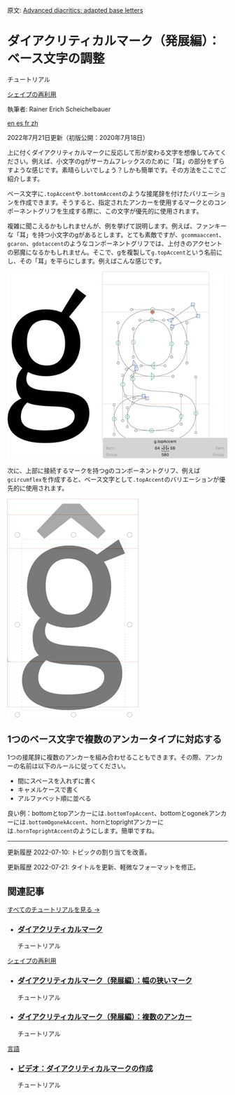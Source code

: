 原文: [Advanced diacritics: adapted base letters](https://glyphsapp.com/learn/advanced-diacritics-adapted-base-letters)
# ダイアクリティカルマーク（発展編）：ベース文字の調整

チュートリアル

[ シェイプの再利用 ](https://glyphsapp.com/learn?q=reusing+shapes)

執筆者: Rainer Erich Scheichelbauer

[ en ](https://glyphsapp.com/learn/advanced-diacritics-adapted-base-letters)
[ es ](https://glyphsapp.com/es/learn/advanced-diacritics-adapted-base-letters) [ fr ](https://glyphsapp.com/fr/learn/advanced-diacritics-adapted-base-letters) [ zh ](https://glyphsapp.com/zh/learn/advanced-diacritics-adapted-base-letters)

2022年7月21日更新（初版公開：2020年7月18日）

上に付くダイアクリティカルマークに反応して形が変わる文字を想像してみてください。例えば、小文字のgがサーカムフレックスのために「耳」の部分をずらすような感じです。素晴らしいでしょう？しかも簡単です。その方法をここでご紹介します。

ベース文字に`.topAccent`や`.bottomAccent`のような接尾辞を付けたバリエーションを作成できます。そうすると、指定されたアンカーを使用するマークとのコンポーネントグリフを生成する際に、この文字が優先的に使用されます。

複雑に聞こえるかもしれませんが、例を挙げて説明します。例えば、ファンキーな「耳」を持つ小文字のgがあるとします。とても素敵ですが、`gcommaaccent`、`gcaron`、`gdotaccent`のようなコンポーネントグリフでは、上付きのアクセントの邪魔になるかもしれません。そこで、gを複製して`g.topAccent`という名前にし、その「耳」を平らにします。例えばこんな感じです。

![](images/g-topaccent.png)

次に、上部に接続するマークを持つgのコンポーネントグリフ、例えば`gcircumflex`を作成すると、ベース文字として`.topAccent`のバリエーションが優先的に使用されます。

![](images/g-circumflex.png)

## 1つのベース文字で複数のアンカータイプに対応する

1つの接尾辞に複数のアンカーを組み合わせることもできます。その際、アンカーの名前は以下のルールに従ってください。

*   間にスペースを入れずに書く
*   キャメルケースで書く
*   アルファベット順に並べる

良い例：bottomとtopアンカーには`.bottomTopAccent`、bottomとogonekアンカーには`.bottomOgonekAccent`、hornとtoprightアンカーには`.hornToprightAccent`のようにします。簡単ですね。

---

更新履歴 2022-07-10: トピックの割り当てを改善。

更新履歴 2022-07-21: タイトルを更新、軽微なフォーマットを修正。

## 関連記事

[すべてのチュートリアルを見る →](https://glyphsapp.com/learn)

*   ### [ダイアクリティカルマーク](diacritics.md)

    チュートリアル

[ シェイプの再利用 ](https://glyphsapp.com/learn?q=reusing+shapes)

*   ### [ダイアクリティカルマーク（発展編）：幅の狭いマーク](advanced-diacritics-narrow-marks.md)

    チュートリアル

*   ### [ダイアクリティカルマーク（発展編）：複数のアンカー](advanced-diacritics-multiple-anchors.md)

    チュートリアル

[ 言語 ](https://glyphsapp.com/learn?q=languages)

*   ### [ビデオ：ダイアクリティカルマークの作成](video-building-diacritics.md)

    チュートリアル